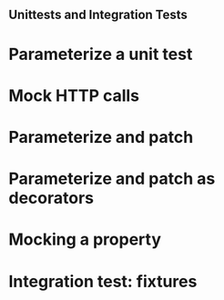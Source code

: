 ## Unittests and Integration Tests

# Parameterize a unit test
# Mock HTTP calls
#  Parameterize and patch
# Parameterize and patch as decorators
# Mocking a property
# Integration test: fixtures